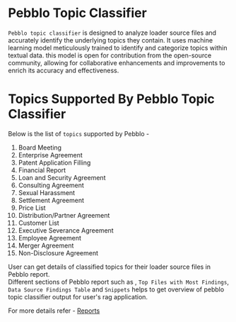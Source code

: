 
# Pebblo Topic Classifier  
  
`Pebblo topic classifier` is designed to analyze loader source files and accurately identify the underlying 
topics they contain.  It uses machine learning model meticulously trained to identify and categorize topics within textual data.  this model is open for contribution from the open-source community, allowing for collaborative enhancements 
and improvements to enrich its accuracy and effectiveness.  

# Topics Supported By Pebblo Topic Classifier  
  
Below is the list of `topics` supported by Pebblo -  
  
  1. Board Meeting  
  2. Enterprise Agreement  
  3. Patent Application Filling  
  4. Financial Report  
  5. Loan and Security Agreement  
  6. Consulting Agreement  
  7. Sexual Harassment  
  8. Settlement Agreement  
  9. Price List  
10. Distribution/Partner Agreement  
11. Customer List  
12. Executive Severance Agreement  
13. Employee Agreement  
14. Merger Agreement  
15. Non-Disclosure Agreement  
  
  
User can get details of classified topics for their loader source files in Pebblo report.  
Different sections of Pebblo report such as , `Top Files with Most Findings`, `Data Source Findings Table` and `Snippets`  helps to get overview of pebblo topic classifier output for user's rag application.  
  
For more details refer - [Reports](reports.md)
